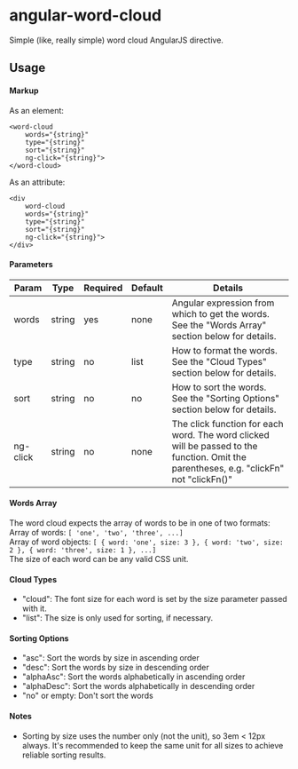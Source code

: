 # angular-word-cloud
Simple (like, really simple) word cloud AngularJS directive.

## Usage
#### Markup
As an element:
```
<word-cloud
	words="{string}"
	type="{string}"
	sort="{string}"
	ng-click="{string}">
</word-cloud>
```
As an attribute:
```
<div
	word-cloud
	words="{string}"
	type="{string}"
	sort="{string}"
	ng-click="{string}">
</div>
```

#### Parameters
|Param	|Type	|Required	|Default|Details|
|-------|-------|-----------|-------|-------|
|words	|string	|yes    	|none 	|Angular expression from which to get the words. See the "Words Array" section below for details. |
|type	|string |no 		|list 	|How to format the words. See the "Cloud Types" section below for details. |
|sort	|string	|no    		|no 	|How to sort the words. See the "Sorting Options" section below for details. |
|ng-click|string|no    		|none 	|The click function for each word. The word clicked will be passed to the function. Omit the parentheses, e.g. "clickFn" not "clickFn()"  |

#### Words Array
The word cloud expects the array of words to be in one of two formats:  
Array of words: `[ 'one', 'two', 'three', ...]`  
Array of word objects: `[ { word: 'one', size: 3 }, { word: 'two', size: 2 }, { word: 'three', size: 1 }, ...]`  
The size of each word can be any valid CSS unit.

#### Cloud Types
- "cloud": The font size for each word is set by the size parameter passed with it.
- "list": The size is only used for sorting, if necessary.

#### Sorting Options
- "asc": Sort the words by size in ascending order
- "desc": Sort the words by size in descending order
- "alphaAsc": Sort the words alphabetically in ascending order
- "alphaDesc": Sort the words alphabetically in descending order
- "no" or empty: Don't sort the words

#### Notes
- Sorting by size uses the number only (not the unit), so 3em < 12px always. It's recommended to keep the same unit for all sizes to achieve reliable sorting results.
